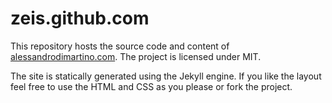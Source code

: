 # zeis.github.com

This repository hosts the source code and content of [alessandrodimartino.com](http://alessandrodimartino.com). The project is licensed under MIT. 

The site is statically generated using the Jekyll engine. If you like the layout feel free to use the HTML and CSS as you please or fork the project.
